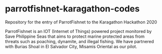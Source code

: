 # parrotfishnet-karagathon-codes
Repository for the entry of ParrotFishnet to the Karagathon Hackathon 2020

ParrotFishnet is an IOT (Internet of Things) powered project monitored by Save Philippine Seas that aims to protect marine protected areas from threats such as poaching, dynamite, and illegal fishing. 
We have partnered with Burias Shoal in El Salvador City, Misamis Oriental as our pilot.

